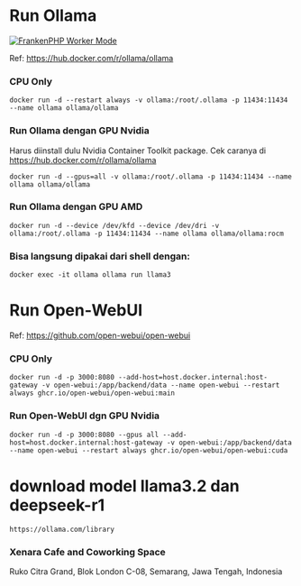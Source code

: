 # Run Ollama

[![FrankenPHP Worker Mode](https://img.youtube.com/vi/1kcsGY7pFFg/0.jpg)](https://www.youtube.com/watch?v=1kcsGY7pFFg)

Ref: https://hub.docker.com/r/ollama/ollama

### CPU Only
```
docker run -d --restart always -v ollama:/root/.ollama -p 11434:11434 --name ollama ollama/ollama
```

### Run Ollama dengan GPU Nvidia
Harus diinstall dulu Nvidia Container Toolkit package. Cek caranya di https://hub.docker.com/r/ollama/ollama

```
docker run -d --gpus=all -v ollama:/root/.ollama -p 11434:11434 --name ollama ollama/ollama
```

### Run Ollama dengan GPU AMD

```
docker run -d --device /dev/kfd --device /dev/dri -v ollama:/root/.ollama -p 11434:11434 --name ollama ollama/ollama:rocm
```

### Bisa langsung dipakai dari shell dengan:

```
docker exec -it ollama ollama run llama3
```



# Run Open-WebUI
Ref: https://github.com/open-webui/open-webui

### CPU Only

```
docker run -d -p 3000:8080 --add-host=host.docker.internal:host-gateway -v open-webui:/app/backend/data --name open-webui --restart always ghcr.io/open-webui/open-webui:main
```

### Run Open-WebUI dgn GPU Nvidia

```
docker run -d -p 3000:8080 --gpus all --add-host=host.docker.internal:host-gateway -v open-webui:/app/backend/data --name open-webui --restart always ghcr.io/open-webui/open-webui:cuda
```



# download model llama3.2 dan deepseek-r1

```
https://ollama.com/library
```



### Xenara Cafe and Coworking Space
Ruko Citra Grand, Blok London C-08, Semarang, Jawa Tengah, Indonesia
